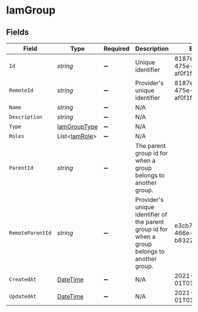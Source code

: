 # IamGroup


## Fields

| Field                                                                                          | Type                                                                                           | Required                                                                                       | Description                                                                                    | Example                                                                                        |
| ---------------------------------------------------------------------------------------------- | ---------------------------------------------------------------------------------------------- | ---------------------------------------------------------------------------------------------- | ---------------------------------------------------------------------------------------------- | ---------------------------------------------------------------------------------------------- |
| `Id`                                                                                           | *string*                                                                                       | :heavy_minus_sign:                                                                             | Unique identifier                                                                              | 8187e5da-dc77-475e-9949-af0f1fa4e4e3                                                           |
| `RemoteId`                                                                                     | *string*                                                                                       | :heavy_minus_sign:                                                                             | Provider's unique identifier                                                                   | 8187e5da-dc77-475e-9949-af0f1fa4e4e3                                                           |
| `Name`                                                                                         | *string*                                                                                       | :heavy_minus_sign:                                                                             | N/A                                                                                            |                                                                                                |
| `Description`                                                                                  | *string*                                                                                       | :heavy_minus_sign:                                                                             | N/A                                                                                            |                                                                                                |
| `Type`                                                                                         | [IamGroupType](../../Models/Components/IamGroupType.md)                                        | :heavy_minus_sign:                                                                             | N/A                                                                                            |                                                                                                |
| `Roles`                                                                                        | List<[IamRole](../../Models/Components/IamRole.md)>                                            | :heavy_minus_sign:                                                                             | N/A                                                                                            |                                                                                                |
| `ParentId`                                                                                     | *string*                                                                                       | :heavy_minus_sign:                                                                             | The parent group id for when a group belongs to another group.                                 |                                                                                                |
| `RemoteParentId`                                                                               | *string*                                                                                       | :heavy_minus_sign:                                                                             | Provider's unique identifier of the parent group id for when a group belongs to another group. | e3cb75bf-aa84-466e-a6c1-b8322b257a48                                                           |
| `CreatedAt`                                                                                    | [DateTime](https://learn.microsoft.com/en-us/dotnet/api/system.datetime?view=net-5.0)          | :heavy_minus_sign:                                                                             | N/A                                                                                            | 2021-01-01T01:01:01.000Z                                                                       |
| `UpdatedAt`                                                                                    | [DateTime](https://learn.microsoft.com/en-us/dotnet/api/system.datetime?view=net-5.0)          | :heavy_minus_sign:                                                                             | N/A                                                                                            | 2021-01-01T01:01:01.000Z                                                                       |